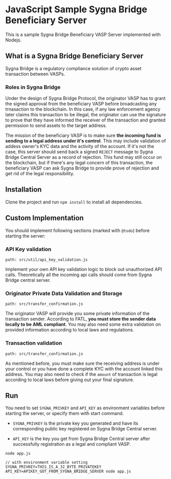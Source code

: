 # JavaScript Sample Sygna Bridge Beneficiary Server

This is a sample Sygna Bridge Beneficiary VASP Server implemented with Nodejs.

## What is a Sygna Bridge Beneficiary Server

Sygna Bridge is a regulatory compliance solution of crypto asset transaction between VASPs.

### Roles in Sygna Bridge

Under the design of Sygna Bridge Protocol, the originator VASP has to grant the signed approval from the beneficiary VASP before broadcasting any trnasaction to the blockchain.
In this case, if any law enforcement agency later claims this transaction to be illegal, the originator can use the signature to prove that they have informed the receiver of the transaction and granted permission to send assets to the target address.

The mission of the beneficiary VASP is to make sure **the incoming fund is sending to a legal address under it's control**. This may include validation of addess owner's KYC data and the activity of the account. If it's not the case, this server should send back a signed `REJECT` message to Sygna Bridge Central Server as a record of rejection. This fund may still occur on the blockchain, but if there's any legal concern of this transaction, the beneficiary VASP can ask Sygna Bridge to provide prove of rejection and get rid of the legal responsibility.

## Installation

Clone the project and run `npm install` to install all dependencies.

## Custom Implementation

You should implement following sections (marked with `@todo`) before starting the server:

### API Key validation

```shell
path: src/util/api_key_validation.js
```

Implement your own API key validation logic to block out unauthorized API calls. Theoretically all the incoming api calls should come from Sygna Bridge central server.

### Originator Private Data Validation and Storage

```shell
path: src/transfer_confirmation.js
```

The originator VASP will provide you some private information of the transaction sender. According to FATL, **you must store the sender data locally to be AML compliant**. You may also need some extra validation on provided information according to local laws and regulations.

### Transaction validation

```shell
path: src/transfer_confirmation.js
```

As mentioned before, you must make sure the receiving address is under your control or you have done a complete KYC with the account linked this address. You may also need to check if the `amount` of transaction is legal according to local laws before giving out your final signature.

## Run

You need to set `SYGNA_PRIVKEY` and `API_KEY` as environment variables before starting the server, or specify them with start command.

* `SYGNA_PRIVKEY` is the private key you generated and have its corresponding public key registered on Sygna Bridge Central server.

* `API_KEY` is the key you get from Sygna Bridge Central server after successfully registration as a legal and compliant VASP.

```shell
node app.js

// with environment variable setting
SYGNA_PRIVKEY=THIS_IS_A_32_BYTE_PRIVATEKEY API_KEY=APIKEY_GOT_FROM_SYGNA_BRIDGE_SERVER node app.js
```
